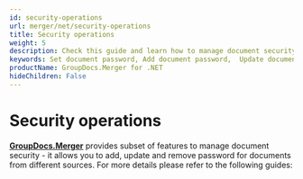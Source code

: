 ```yaml
---
id: security-operations
url: merger/net/security-operations
title: Security operations
weight: 5
description: Check this guide and learn how to manage document security for PDF, Word, Excel, PowerPoint file types - add password, update password, remove password using GroupDocs.Merger for .NET.
keywords: Set document password, Add document password,  Update document password, Remove document password
productName: GroupDocs.Merger for .NET
hideChildren: False
---
```

# Security operations

[**GroupDocs.Merger**](https://products.groupdocs.com/merger/net) provides subset of features to manage document security - it allows you to add, update and remove password for documents from different sources. For more details please refer to the following guides:
